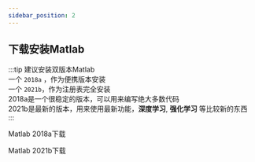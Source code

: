 ```yaml
---
sidebar_position: 2
---
```


## 下载安装Matlab

:::tip
建议安装双版本Matlab  
一个 `2018a` ，作为便携版本安装  
一个 `2021b`，作为注册表完全安装  
2018a是一个很稳定的版本，可以用来编写绝大多数代码  
2021b是最新的版本，用来使用最新功能，**深度学习**, **强化学习** 等比较新的东西  
:::

Matlab 2018a下载

Matlab 2021b下载